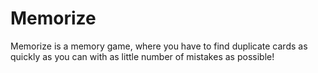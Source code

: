 # Memorize
Memorize is a memory game, where you have to find duplicate cards as quickly as you can with as little number of mistakes as possible!
